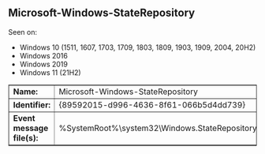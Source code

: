 ## Microsoft-Windows-StateRepository

Seen on:
* Windows 10 (1511, 1607, 1703, 1709, 1803, 1809, 1903, 1909, 2004, 20H2)
* Windows 2016
* Windows 2019
* Windows 11 (21H2)

<table border="1" class="docutils">
  <tbody>
    <tr>
      <td><b>Name:</b></td>
      <td>Microsoft-Windows-StateRepository</td>
    </tr>
    <tr>
      <td><b>Identifier:</b></td>
      <td>{89592015-d996-4636-8f61-066b5d4dd739}</td>
    </tr>
    <tr>
      <td><b>Event message file(s):</b></td>
      <td>%SystemRoot%\system32\Windows.StateRepository.dll</td>
    </tr>
  </tbody>
</table>

&nbsp;

